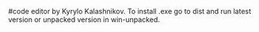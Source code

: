 #code editor by Kyrylo Kalashnikov.
To install .exe go to dist and run  latest  version or unpacked version  in  win-unpacked.
